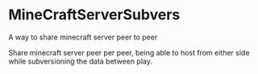 # MineCraftServerSubvers
A way to share minecraft server peer to peer

Share minecraft server peer per peer, being able to host from either side while subversioning the data between play.
